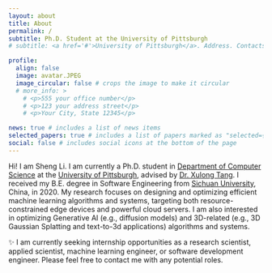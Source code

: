 ```yaml
---
layout: about
title: About
permalink: /
subtitle: Ph.D. Student at the University of Pittsburgh
# subtitle: <a href='#'>University of Pittsburgh</a>. Address. Contacts. Motto. Etc.

profile:
  align: false
  image: avatar.JPEG
  image_circular: false # crops the image to make it circular
  # more_info: >
    # <p>555 your office number</p>
    # <p>123 your address street</p>
    # <p>Your City, State 12345</p>

news: true # includes a list of news items
selected_papers: true # includes a list of papers marked as "selected={true}"
social: false # includes social icons at the bottom of the page
---
```


Hi! I am Sheng Li. I am currently a Ph.D. student in [Department of Computer Science](https://www.cs.pitt.edu/) at the [University of Pittsburgh](https://www.pitt.edu/), advised by [Dr. Xulong Tang](https://xzt102.github.io/). I received my B.E. degree in Software Engineering from [Sichuan University](https://en.scu.edu.cn/), China, in 2020. 
My research focuses on designing and optimizing efficient machine learning algorithms and systems, targeting both resource-constrained edge devices and powerful cloud servers. I am also interested in optimizing Generative AI (e.g., diffusion models) and 3D-related (e.g., 3D Gaussian Splatting and text-to-3d applications) algorithms and systems.

:sparkles: I am currently seeking internship opportunities as a research scientist, applied scientist, machine learning engineer, or software development engineer. Please feel free to contact me with any potential roles.

<!-- Write your biography here. Tell the world about yourself. Link to your favorite [subreddit](http://reddit.com). You can put a picture in, too. The code is already in, just name your picture `prof_pic.jpg` and put it in the `img/` folder.

Put your address / P.O. box / other info right below your picture. You can also disable any of these elements by editing `profile` property of the YAML header of your `_pages/about.md`. Edit `_bibliography/papers.bib` and Jekyll will render your [publications page](/al-folio/publications/) automatically.

Link to your social media connections, too. This theme is set up to use [Font Awesome icons](https://fontawesome.com/) and [Academicons](https://jpswalsh.github.io/academicons/), like the ones below. Add your Facebook, Twitter, LinkedIn, Google Scholar, or just disable all of them. -->
